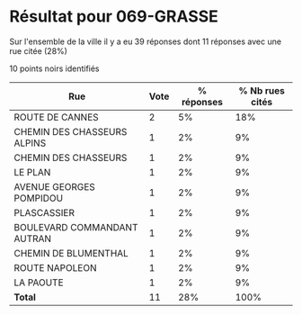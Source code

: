 # Résultat pour 069-GRASSE

Sur l'ensemble de la ville il y a eu 39 réponses dont 11 réponses avec une rue citée (28%)

10 points noirs identifiés

| Rue | Vote | % réponses | % Nb rues cités|
|-----|------|------------|----------------|
| ROUTE DE CANNES | 2 | 5% | 18%|
| CHEMIN DES CHASSEURS ALPINS | 1 | 2% | 9%|
| CHEMIN DES CHASSEURS | 1 | 2% | 9%|
| LE PLAN | 1 | 2% | 9%|
| AVENUE GEORGES POMPIDOU | 1 | 2% | 9%|
| PLASCASSIER | 1 | 2% | 9%|
| BOULEVARD COMMANDANT AUTRAN | 1 | 2% | 9%|
| CHEMIN DE BLUMENTHAL | 1 | 2% | 9%|
| ROUTE NAPOLEON | 1 | 2% | 9%|
| LA PAOUTE | 1 | 2% | 9%|
| **Total** | 11 | 28% | 100%|
